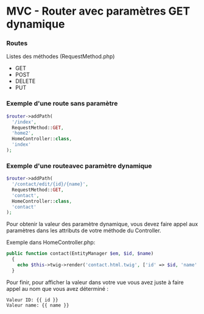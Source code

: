 # MVC - Router avec paramètres GET dynamique
### Routes
Listes des méthodes (RequestMethod.php)
  - GET
  - POST
  - DELETE
  - PUT
 
### Exemple d'une route sans paramètre
```php
$router->addPath(
  '/index',
  RequestMethod::GET,
  'home2',
  HomeController::class,
  'index'
);
```

### Exemple d'une routeavec paramètre dynamique
```php
$router->addPath(
  '/contact/edit/{id}/{name}',
  RequestMethod::GET,
  'contact',
  HomeController::class,
  'contact'
);
```

Pour obtenir la valeur des paramètre dynamique, vous devez faire appel aux paramètres dans les attributs de votre méthode du Controller.

Exemple dans HomeController.php:
```php
public function contact(EntityManager $em, $id, $name)
  {
    echo $this->twig->render('contact.html.twig', ['id' => $id, 'name' => $name]);
  }
```

Pour finir, pour afficher la valeur dans votre vue vous avez juste à faire appel au nom que vous avez déterminé :
```twig
Valeur ID: {{ id }}
Valeur name: {{ name }}
```